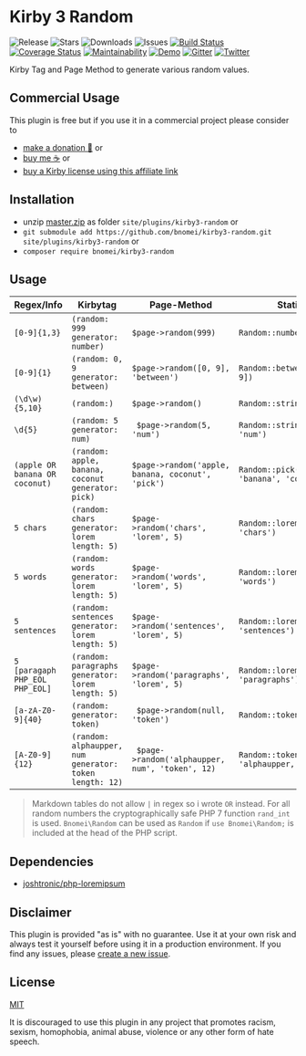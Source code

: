 # Kirby 3 Random

![Release](https://flat.badgen.net/packagist/v/bnomei/kirby3-random?color=ae81ff)
![Stars](https://flat.badgen.net/packagist/ghs/bnomei/kirby3-random?color=272822)
![Downloads](https://flat.badgen.net/packagist/dt/bnomei/kirby3-random?color=272822)
![Issues](https://flat.badgen.net/packagist/ghi/bnomei/kirby3-random?color=e6db74)
[![Build Status](https://flat.badgen.net/travis/bnomei/kirby3-random)](https://travis-ci.com/bnomei/kirby3-random)
[![Coverage Status](https://flat.badgen.net/coveralls/c/github/bnomei/kirby3-random)](https://coveralls.io/github/bnomei/kirby3-random) 
[![Maintainability](https://flat.badgen.net/codeclimate/maintainability/bnomei/kirby3-random)](https://codeclimate.com/github/bnomei/kirby3-random) 
[![Demo](https://flat.badgen.net/badge/website/examples?color=f92672)](https://kirby3-plugins.bnomei.com/autoid) 
[![Gitter](https://flat.badgen.net/badge/gitter/chat?color=982ab3)](https://gitter.im/bnomei-kirby-3-plugins/community) 
[![Twitter](https://flat.badgen.net/badge/twitter/bnomei?color=66d9ef)](https://twitter.com/bnomei)


Kirby Tag and Page Method to generate various random values.

## Commercial Usage

This plugin is free but if you use it in a commercial project please consider to 
- [make a donation 🍻](https://www.paypal.me/bnomei/4) or
- [buy me ☕](https://buymeacoff.ee/bnomei) or
- [buy a Kirby license using this affiliate link](https://a.paddle.com/v2/click/1129/35731?link=1170)

## Installation

- unzip [master.zip](https://github.com/bnomei/kirby3-random/archive/master.zip) as folder `site/plugins/kirby3-random` or
- `git submodule add https://github.com/bnomei/kirby3-random.git site/plugins/kirby3-random` or
- `composer require bnomei/kirby3-random`

## Usage

| Regex/Info | Kirbytag | Page-Method | Static |
|-------|----------|-------------|--------|
| `[0-9]{1,3}` | `(random: 999 generator: number)` | `$page->random(999)` | `Random::number(0, 999)` |
| `[0-9]{1}` | `(random: 0, 9 generator: between)` | `$page->random([0, 9], 'between')` | `Random::between([0, 9])` |
| `(\d\w){5,10}` | `(random:)` | `$page->random()` | `Random::string()` |
| `\d{5}` | `(random: 5 generator: num)` | ` $page->random(5, 'num')` | `Random::string(5, 'num')` |
| `(apple OR banana OR coconut)` | `(random: apple, banana, coconut generator: pick)` | `$page->random('apple, banana, coconut', 'pick')` | `Random::pick(['apple', 'banana', 'coconut'])` |
| `5 chars` | `(random: chars generator: lorem length: 5)` | `$page->random('chars', 'lorem', 5)` | `Random::lorem(5, 'chars')` |
| `5 words` | `(random: words generator: lorem length: 5)` | `$page->random('words', 'lorem', 5)` | `Random::lorem(5, 'words')` |
| `5 sentences` | `(random: sentences generator: lorem length: 5)` | `$page->random('sentences', 'lorem', 5)` | `Random::lorem(5, 'sentences')` |
| `5 [paragaph PHP_EOL PHP_EOL]` | `(random: paragraphs generator: lorem length: 5)` | `$page->random('paragraphs', 'lorem', 5)` | `Random::lorem(5, 'paragraphs')` |
| `[a-zA-Z0-9]{40}` | `(random: generator: token)` | ` $page->random(null, 'token')` | `Random::token()` |
| `[A-Z0-9]{12}` | `(random: alphaupper, num generator: token length: 12)` | ` $page->random('alphaupper, num', 'token', 12)` | `Random::token(12, 'alphaupper, num')` |

> Markdown tables do not allow `|` in regex so i wrote ` OR ` instead.
> For all random numbers the cryptographically safe PHP 7 function `rand_int` is used. `Bnomei\Random` can be used as `Random` if `use Bnomei\Random;` is included at the head of the PHP script.

## Dependencies

- [joshtronic/php-loremipsum](https://github.com/joshtronic/php-loremipsum)

## Disclaimer

This plugin is provided "as is" with no guarantee. Use it at your own risk and always test it yourself before using it in a production environment. If you find any issues, please [create a new issue](https://github.com/bnomei/kirby3-random/issues/new).

## License

[MIT](https://opensource.org/licenses/MIT)

It is discouraged to use this plugin in any project that promotes racism, sexism, homophobia, animal abuse, violence or any other form of hate speech.
